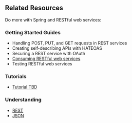 ## Related Resources

Do more with Spring and RESTful web services:

### Getting Started Guides

* Handling POST, PUT, and GET requests in REST services
* Creating self-describing APIs with HATEOAS
* Securing a REST service with OAuth
* [Consuming RESTful web services][gs-consuming-rest]
* Testing RESTful web services

[gs-consuming-rest]: /guides/gs/consuming-rest/content

### Tutorials

* [Tutorial TBD][tut-tbd]

[tut-tbd]: /guides/tutorials/tbd

### Understanding

* [REST][u-rest]
* [JSON][u-json]

[u-rest]: /understanding/rest
[u-json]: /understanding/json
